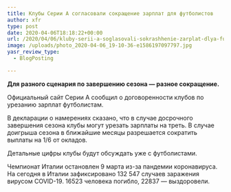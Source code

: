 ```yaml
---
title: Клубы Серии А согласовали сокращение зарплат для футболистов
author: xfr
type: post
date: 2020-04-06T18:18:22+00:00
url: /2020/04/06/kluby-serii-a-soglasovali-sokrashhenie-zarplat-dlya-futbolistov/
image: /uploads/photo_2020-04-06_19-10-36-e1586197097797.jpg
yasr_review_type:
  - BlogPosting

---
```

**Для разного сценария по завершению сезона &#8212; разное сокращение.**

Официальный сайт Серии А сообщил о договоренности клубов по урезанию зарплат футболистам.

В декларации о намерениях сказано, что в случае досрочного завершения сезона клубы могут урезать зарплаты на треть. В случае доигрыша сезона в ближайшие месяцы разрешается сократить выплаты на 1/6 от окладов.

Детальные цифры клубы будут обсуждать уже с футболистами.

Чемпионат Италии остановлен 9 марта из-за пандемии коронавируса. На сегодня в Италии зафиксировано 132 547 случаев заражения вирусом COVID-19. 16523 человека погибло, 22837 &#8212; выздоровели.